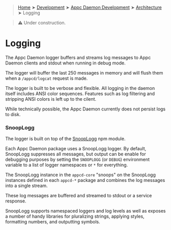 > [Home](../../../README.md) ➤ [Development](../../README.md) ➤ [Appc Daemon Development](../README.md) ➤ [Architecture](README.md) ➤ Logging

> :warning: Under construction.

# Logging

The Appc Daemon logger buffers and streams log messages to Appc Daemon clients and stdout when
running in debug mode.

The logger will buffer the last 250 messages in memory and will flush them when a `/appcd/logcat`
request is made.

The logger is built to be verbose and flexible. All logging in the daemon itself includes ANSI color
sequences. Features such as log filtering and stripping ANSI colors is left up to the cilent.

While technically possible, the Appc Daemon currently does not persist logs to disk.

### SnoopLogg

The logger is built on top of the [SnoopLogg](https://www.npmjs.com/package/snooplogg) npm module.

Each Appc Daemon package uses a SnoopLogg logger. By default, SnoopLogg suppresses all messages, but
output can be enable for debugging purposes by setting the `SNOOPLOGG` (or `DEBUG`) environment
variable to a list of logger namespaces or `*` for everything.

The SnoopLogg instance in the `appcd-core` "snoops" on the SnoopLogg instances defined in each
`appcd-*` package and combines the log messages into a single stream.

These log messages are buffered and streamed to stdout or a service response.

SnoopLogg supports namespaced loggers and log levels as well as exposes a number of handy libraries
for pluralizing strings, applying styles, formatting numbers, and outputting symbols.
